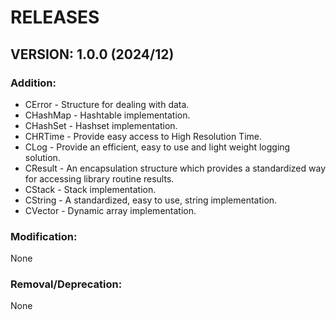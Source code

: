 # RELEASES

## VERSION: 1.0.0 (2024/12)

### Addition:
- CError - Structure for dealing with data.
- CHashMap - Hashtable implementation.
- CHashSet - Hashset implementation.
- CHRTime - Provide easy access to High Resolution Time.
- CLog - Provide an efficient, easy to use and light weight logging solution.
- CResult - An encapsulation structure which provides a standardized way for accessing library routine results.
- CStack - Stack implementation.
- CString - A standardized, easy to use, string implementation.
- CVector - Dynamic array implementation.

### Modification:
None

### Removal/Deprecation:
None
